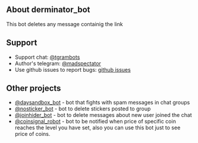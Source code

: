 ## About derminator_bot

This bot deletes any message containig the link

## Support

* Support chat: [@tgrambots](https://t.me/tgrambots)
* Author's telegram: [@madspectator](https://t.me/madspectator)
* Use github issues to report bugs: [github issues](https://github.com/lorien/derminator_bot/issues)

## Other projects

* [@daysandbox_bot](https://t.me/daysandbox_bot) - bot that fights with spam messages in chat groups
* [@nosticker_bot](https://t.me/nosticker_bot) - bot to delete stickers posted to group
* [@joinhider_bot](https://t.me/joinhider_bot) - bot to delete messages about new user joined the chat
* [@coinsignal_robot](https://t.me/coinsignal_robot) - bot to be notified when price of specific coin reaches the level you have set, also you can use this bot just to see price of coins.
